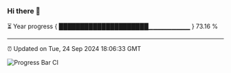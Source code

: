 ### Hi there 👋

⏳ Year progress { █████████████████████▁▁▁▁▁▁▁▁▁ } 73.16 %

---

⏰ Updated on Tue, 24 Sep 2024 18:06:33 GMT

![Progress Bar CI](https://github.com/liununu/liununu/workflows/Progress%20Bar%20CI/badge.svg)
